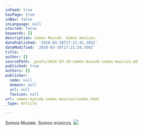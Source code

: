 ```yaml
---
inFeed: true
hasPage: true
inNav: false
inLanguage: null
starred: false
keywords: []
description: Somos Musiek. Somos músicos.
datePublished: '2016-03-10T17:21:41.285Z'
dateModified: '2016-03-10T17:21:28.556Z'
title: ''
author: []
sourcePath: _posts/2016-03-10-somos-musiek-somos-musicos.md
published: true
authors: []
publisher:
  name: null
  domain: null
  url: null
  favicon: null
url: somos-musiek-somos-musicos/index.html
_type: Article

---
```

Somos Musiek. Somos músicos.
![](https://the-grid-user-content.s3-us-west-2.amazonaws.com/76f33436-3a15-4dcc-8ef5-3984c08f0a02.jpg)